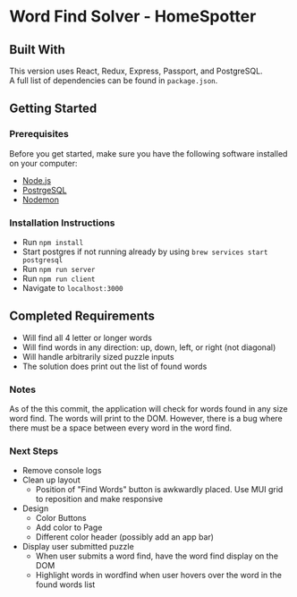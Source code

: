 # Word Find Solver - HomeSpotter

## Built With

This version uses React, Redux, Express, Passport, and PostgreSQL.  
A full list of dependencies can be found in `package.json`.

## Getting Started

### Prerequisites

Before you get started, make sure you have the following software installed on your computer:

- [Node.js](https://nodejs.org/en/)
- [PostrgeSQL](https://www.postgresql.org/)
- [Nodemon](https://nodemon.io/)

### Installation Instructions

* Run `npm install`
* Start postgres if not running already by using `brew services start postgresql`
* Run `npm run server`
* Run `npm run client`
* Navigate to `localhost:3000`

## Completed Requirements
* Will find all 4 letter or longer words
* Will find words in any direction: up, down, left, or right (not diagonal)
* Will handle arbitrarily sized puzzle inputs
* The solution does print out the list of found words

### Notes
As of the this commit, the application will check for words found in any size word find. The words will print to the DOM.  However, there is a bug where there must be a space between every word in the word find.

### Next Steps
* Remove console logs
* Clean up layout
    * Position of "Find Words" button is awkwardly placed. Use MUI grid to reposition and make responsive
* Design
    * Color Buttons
    * Add color to Page
    * Different color header (possibly add an app bar)
* Display user submitted puzzle
    * When user submits a word find, have the word find display on the DOM
    * Highlight words in wordfind when user hovers over the word in the found words list